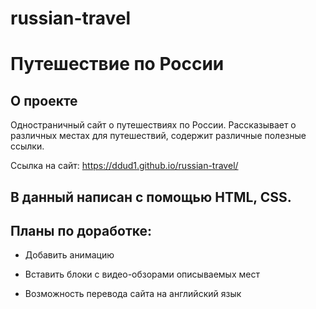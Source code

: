 # russian-travel

# Путешествие по России
## О проекте

Одностраничный сайт о путешествиях по России. Рассказывает о различных местах для путешествий, содержит различные полезные ссылки.

Ссылка на сайт: https://ddud1.github.io/russian-travel/

## В данный написан с помощью HTML, CSS.

## Планы по доработке:

- Добавить анимацию

- Вставить блоки с видео-обзорами описываемых мест

- Возможность перевода сайта на английский язык